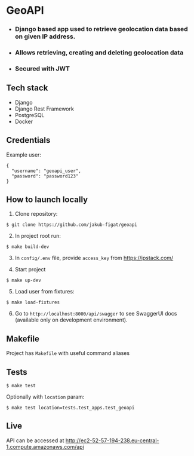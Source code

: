 # GeoAPI

- ### Django based app used to retrieve geolocation data based on given IP address.
- ### Allows retrieving, creating and deleting geolocation data
- ### Secured with JWT


## Tech stack
- Django
- Django Rest Framework
- PostgreSQL
- Docker

## Credentials

Example user:
```
{
  "username": "geoapi_user",
  "password": "password123"
}
```

## How to launch locally

1. Clone repository:

`$ git clone https://github.com/jakub-figat/geoapi`

2. In project root run:

`$ make build-dev`

3. In `config/.env` file, provide `access_key` from https://ipstack.com/

4. Start project

`$ make up-dev`

5. Load user from fixtures:

`$ make load-fixtures`

6. Go to `http://localhost:8000/api/swagger` to see SwaggerUI docs (available only on development environment).

## Makefile
Project has `Makefile` with useful command aliases

## Tests
`$ make test`

Optionally with `location` param:

`$ make test location=tests.test_apps.test_geoapi`

## Live
API can be accessed at http://ec2-52-57-194-238.eu-central-1.compute.amazonaws.com/api
